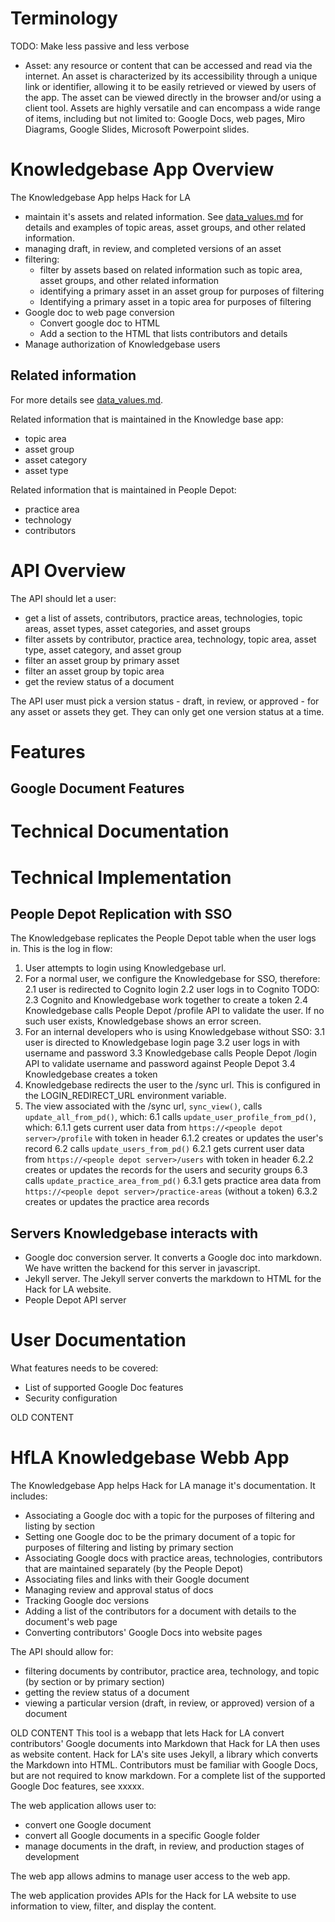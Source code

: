 # Terminology
TODO: Make less passive and less verbose
- Asset: any resource or content that can be accessed and read via the internet.  An asset is characterized by its accessibility through a unique link or identifier, allowing it to be easily retrieved or viewed by users of the app.  The asset can be viewed directly in the browser and/or using a client tool.  Assets are highly versatile and can encompass a wide range of items, including but not limited to: Google Docs, web pages, Miro Diagrams, Google Slides, Microsoft Powerpoint slides.


# Knowledgebase App Overview

The Knowledgebase App helps Hack for LA 
- maintain it's assets and related information.  See [data_values.md](docs/design/data_values.md) for details and examples of topic areas, asset groups, and other related information.
- managing draft, in review, and completed versions of an asset
- filtering:
   - filter by assets based on related information such as topic area, asset groups, and other related information
   - identifying a primary asset in an asset group for purposes of filtering
   - Identifying a primary asset in a topic area for purposes of filtering
- Google doc to web page conversion
  - Convert google doc to HTML
  - Add a section to the HTML that lists contributors and details
- Manage authorization of Knowledgebase users

## Related information

For more details see [data_values.md](docs/design/data_values.md).

Related information that is maintained in the Knowledge base app:
- topic area
- asset group
- asset category
- asset type

Related information that is maintained in People Depot:
- practice area
- technology
- contributors

# API Overview

The API should let a user:
- get a list of assets, contributors, practice areas, technologies, topic areas, asset types, asset categories, and asset groups
- filter assets by contributor, practice area, technology, topic area, asset type, asset category, and asset group
- filter an asset group by primary asset
- filter an asset group by topic area
- get the review status of a document

The API user must pick a version status - draft, in review, or approved - for any asset or assets they get. They can only get one version status at a time.




# Features
## Google Document Features
# Technical Documentation
# Technical Implementation

## People Depot Replication with SSO

The Knowledgebase replicates the People Depot table when the user logs in. This is the log in flow:

1. User attempts to login using Knowledgebase url.
2. For a normal user, we configure the Knowledgebase for SSO, therefore:
   2.1 user is redirected to Cognito login
   2.2 user logs in to Cognito
   TODO: 2.3 Cognito and Knowledgebase work together to create a token
   2.4 Knowledgebase calls People Depot /profile API to validate the user.  If no such user exists,
   Knowledgebase shows an error screen.
3. For an internal developers who is using Knowledgebase without SSO:
   3.1 user is directed to Knowledgebase login page
   3.2 user logs in with username and password
   3.3 Knowledgebase calls People Depot /login API to validate username and password against People Depot
   3.4 Knowledgebase creates a token
5. Knowledgebase redirects the user to the /sync url.  This is configured in the LOGIN_REDIRECT_URL environment variable.
6. The view associated with the /sync url, `sync_view()`, calls `update_all_from_pd()`, which:
   6.1 calls `update_user_profile_from_pd()`, which:
      6.1.1 gets current user data from `https://<people depot server>/profile` with token in header
      6.1.2 creates or updates the user's record
   6.2 calls `update_users_from_pd()`
      6.2.1 gets current user data from `https://<people depot server>/users` with token in header
      6.2.2 creates or updates the records for the users and security groups
   6.3 calls `update_practice_area_from_pd()`
      6.3.1 gets practice area data from `https://<people depot server>/practice-areas` (without a token)
      6.3.2 creates or updates the practice area records

## Servers Knowledgebase interacts with

- Google doc conversion server. It converts a Google doc into markdown. We have written the backend for this server in javascript.
- Jekyll server. The Jekyll server converts the markdown to HTML for the Hack for LA website.
- People Depot API server

# User Documentation

What features needs to be covered:
- List of supported Google Doc features
- Security configuration
















OLD CONTENT
# HfLA Knowledgebase Webb App
The Knowledgebase App helps Hack for LA manage it's documentation. It includes:
- Associating a Google doc with a topic for the purposes of filtering and listing by section
- Setting one Google doc to be the primary document of a topic for purposes of filtering and listing by primary section
- Associating Google docs with practice areas, technologies, contributors that are maintained separately (by the People Depot)
- Associating files and links with their Google document
- Managing review and approval status of docs
- Tracking Google doc versions
- Adding a list of the contributors for a document with details to the document's web page
- Converting contributors' Google Docs into website pages

The API should allow for:
- filtering documents by contributor, practice area, technology, and topic (by section or by primary section)
- getting the review status of a document
- viewing a particular version (draft, in review, or approved) version of a document


OLD CONTENT
This tool is a webapp that lets Hack for LA convert contributors' Google documents into Markdown that Hack for LA then uses as website content.  Hack for LA's site uses Jekyll, a library which converts the Markdown into HTML.  Contributors must be familiar with Google Docs, but are not required to know markdown.  For a complete list of the supported Google Doc features, see xxxxx.

The web application allows user to:
- convert one Google document
- convert all Google documents in a specific Google folder
- manage documents in the draft, in review, and production stages of development

The web app allows admins to manage user access to the web app.

The web application provides APIs for the Hack for LA website to use information to view, filter, and display the content.